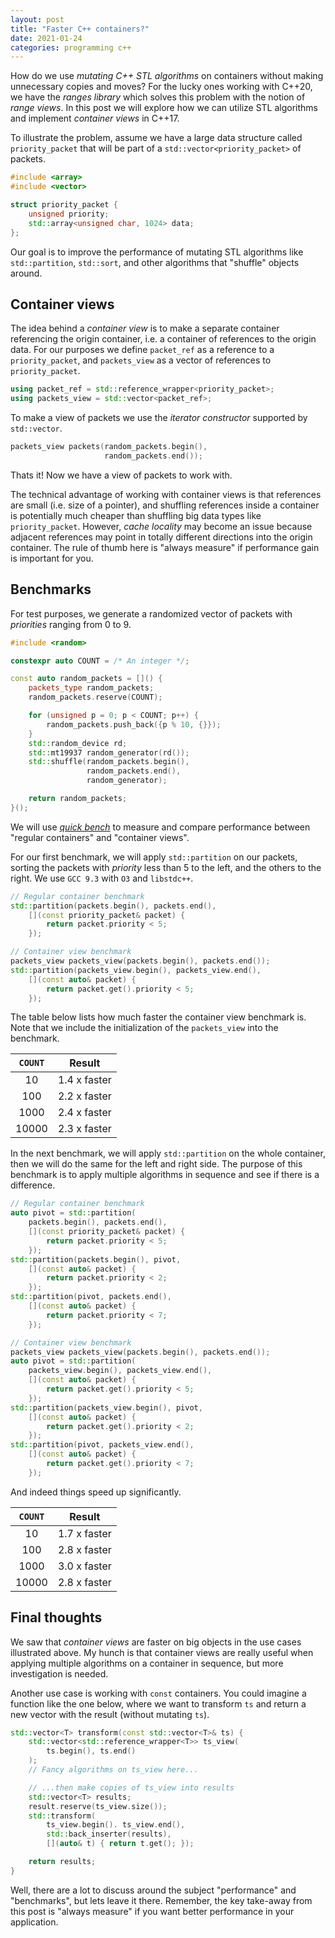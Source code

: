```yaml
---
layout: post
title: "Faster C++ containers?"
date: 2021-01-24
categories: programming c++
---
```


How do we use _mutating C++ STL algorithms_ on containers without making unnecessary copies and moves?
For the lucky ones working with C++20, we have the _ranges library_ which solves this problem with the notion of
_range views_.
In this post we will explore how we can utilize STL algorithms and implement _container views_ in C++17.

To illustrate the problem, assume we have a large data structure called `priority_packet` that will be part of a `std::vector<priority_packet>` of packets.

```cpp
#include <array>
#include <vector>

struct priority_packet {
    unsigned priority;
    std::array<unsigned char, 1024> data;
};
```

Our goal is to improve the performance of mutating STL algorithms like `std::partition`, `std::sort`, and other algorithms that "shuffle" objects around.

## Container views

The idea behind a _container view_ is to make a separate container referencing the origin container, i.e. a container of references to the origin data.
For our purposes we define `packet_ref` as a reference to a `priority_packet`, and `packets_view` as a vector of references to `priority_packet`.

```cpp
using packet_ref = std::reference_wrapper<priority_packet>;
using packets_view = std::vector<packet_ref>;
```

To make a view of packets we use the _iterator constructor_ supported by `std::vector`.

```cpp
packets_view packets(random_packets.begin(),
                     random_packets.end());
```

Thats it! Now we have a view of packets to work with.

The technical advantage of working with container views is that references are small (i.e. size of a pointer), and shuffling references inside a container is potentially much cheaper than shuffling big data types like `priority_packet`.
However, _cache locality_ may become an issue because adjacent references may point in totally different directions into the origin container.
The rule of thumb here is "always measure" if performance gain is important for you.

## Benchmarks

For test purposes, we generate a randomized vector of packets with _priorities_ ranging from 0 to 9.

```cpp
#include <random>

constexpr auto COUNT = /* An integer */;

const auto random_packets = []() {
    packets_type random_packets;
    random_packets.reserve(COUNT);

    for (unsigned p = 0; p < COUNT; p++) {
        random_packets.push_back({p % 10, {}});
    }
    std::random_device rd;
    std::mt19937 random_generator(rd());
    std::shuffle(random_packets.begin(),
                 random_packets.end(),
                 random_generator);

    return random_packets;
}();
```

We will use [_quick bench_](https://quick-bench.com/) to measure and compare performance between "regular containers" and "container views".

For our first benchmark, we will apply `std::partition` on our packets, sorting the packets with _priority_ less than 5 to the left, and the others to the right.
We use `GCC 9.3` with `O3` and `libstdc++`.

```cpp
// Regular container benchmark
std::partition(packets.begin(), packets.end(),
    [](const priority_packet& packet) {
        return packet.priority < 5;
    });

// Container view benchmark
packets_view packets_view(packets.begin(), packets.end());
std::partition(packets_view.begin(), packets_view.end(),
    [](const auto& packet) {
        return packet.get().priority < 5;
    });
```

The table below lists how much faster the container view benchmark is.
Note that we include the initialization of the `packets_view` into the benchmark.

| `COUNT`    | Result       |
|:----------:|:------------:|
| 10         | 1.4 x faster |
| 100        | 2.2 x faster |
| 1000       | 2.4 x faster |
| 10000      | 2.3 x faster |

In the next benchmark, we will apply `std::partition` on the whole container, then we will do the same for the left and right side.
The purpose of this benchmark is to apply multiple algorithms in sequence and see if there is a difference.

```cpp
// Regular container benchmark
auto pivot = std::partition(
    packets.begin(), packets.end(),
    [](const priority_packet& packet) {
        return packet.priority < 5;
    });
std::partition(packets.begin(), pivot,
    [](const auto& packet) {
        return packet.priority < 2;
    });
std::partition(pivot, packets.end(),
    [](const auto& packet) {
        return packet.priority < 7;
    });

// Container view benchmark
packets_view packets_view(packets.begin(), packets.end());
auto pivot = std::partition(
    packets_view.begin(), packets_view.end(),
    [](const auto& packet) {
        return packet.get().priority < 5;
    });
std::partition(packets_view.begin(), pivot,
    [](const auto& packet) {
        return packet.get().priority < 2;
    });
std::partition(pivot, packets_view.end(),
    [](const auto& packet) {
        return packet.get().priority < 7;
    });
```

And indeed things speed up significantly.

| `COUNT`    | Result       |
|:----------:|:------------:|
| 10         | 1.7 x faster |
| 100        | 2.8 x faster |
| 1000       | 3.0 x faster |
| 10000      | 2.8 x faster |

## Final thoughts

We saw that _container views_ are faster on big objects in the use cases illustrated above.
My hunch is that container views are really useful when applying multiple algorithms on a container in sequence, but more investigation is needed.

Another use case is working with `const` containers.
You could imagine a function like the one below, where we want to transform `ts` and return a new vector with the result (without mutating `ts`).


```cpp
std::vector<T> transform(const std::vector<T>& ts) {
    std::vector<std::reference_wrapper<T>> ts_view(
        ts.begin(), ts.end()
    );
    // Fancy algorithms on ts_view here...

    // ...then make copies of ts_view into results
    std::vector<T> results;
    result.reserve(ts_view.size());
    std::transform(
        ts_view.begin(). ts_view.end(),
        std::back_inserter(results),
        [](auto& t) { return t.get(); });

    return results;
}
```

Well, there are a lot to discuss around the subject "performance" and "benchmarks", but lets leave it there.
Remember, the key take-away from this post is "always measure" if you want better performance in your application.
